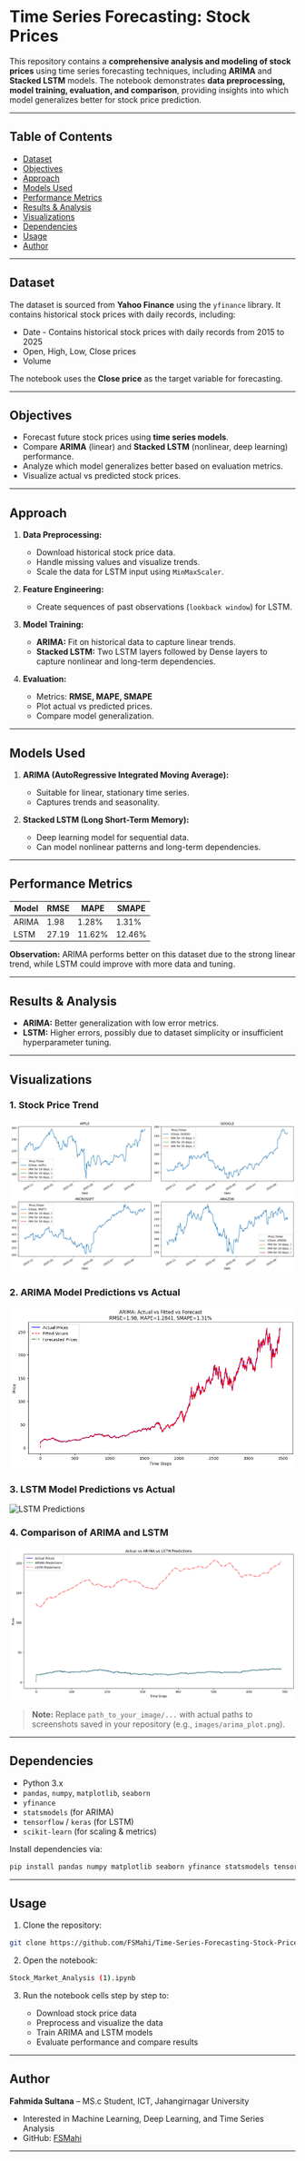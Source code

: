 
# Time Series Forecasting: Stock Prices

This repository contains a **comprehensive analysis and modeling of stock prices** using time series forecasting techniques, including **ARIMA** and **Stacked LSTM** models. The notebook demonstrates **data preprocessing, model training, evaluation, and comparison**, providing insights into which model generalizes better for stock price prediction.

---

## **Table of Contents**

* [Dataset](#dataset)
* [Objectives](#objectives)
* [Approach](#approach)
* [Models Used](#models-used)
* [Performance Metrics](#performance-metrics)
* [Results & Analysis](#results--analysis)
* [Visualizations](#visualizations)
* [Dependencies](#dependencies)
* [Usage](#usage)
* [Author](#author)

---

## **Dataset**

The dataset is sourced from **Yahoo Finance** using the `yfinance` library. It contains historical stock prices with daily records, including:

* Date - Contains historical stock prices with daily records from 2015 to 2025
* Open, High, Low, Close prices
* Volume

The notebook uses the **Close price** as the target variable for forecasting.

---

## **Objectives**

* Forecast future stock prices using **time series models**.
* Compare **ARIMA** (linear) and **Stacked LSTM** (nonlinear, deep learning) performance.
* Analyze which model generalizes better based on evaluation metrics.
* Visualize actual vs predicted stock prices.

---

## **Approach**

1. **Data Preprocessing:**

   * Download historical stock price data.
   * Handle missing values and visualize trends.
   * Scale the data for LSTM input using `MinMaxScaler`.

2. **Feature Engineering:**

   * Create sequences of past observations (`lookback window`) for LSTM.

3. **Model Training:**

   * **ARIMA:** Fit on historical data to capture linear trends.
   * **Stacked LSTM:** Two LSTM layers followed by Dense layers to capture nonlinear and long-term dependencies.

4. **Evaluation:**

   * Metrics: **RMSE, MAPE, SMAPE**
   * Plot actual vs predicted prices.
   * Compare model generalization.

---

## **Models Used**

1. **ARIMA (AutoRegressive Integrated Moving Average):**

   * Suitable for linear, stationary time series.
   * Captures trends and seasonality.

2. **Stacked LSTM (Long Short-Term Memory):**

   * Deep learning model for sequential data.
   * Can model nonlinear patterns and long-term dependencies.

---

## **Performance Metrics**

| Model | RMSE  | MAPE   | SMAPE  |
| ----- | ----- | ------ | ------ |
| ARIMA | 1.98  | 1.28%  | 1.31%  |
| LSTM  | 27.19 | 11.62% | 12.46% |

**Observation:** ARIMA performs better on this dataset due to the strong linear trend, while LSTM could improve with more data and tuning.

---

## **Results & Analysis**

* **ARIMA:** Better generalization with low error metrics.
* **LSTM:** Higher errors, possibly due to dataset simplicity or insufficient hyperparameter tuning.

---

## **Visualizations**

### 1. Stock Price Trend

![Stock Price Trend](Sock.png)

### 2. ARIMA Model Predictions vs Actual

![ARIMA Predictions](ARIMA.png)

### 3. LSTM Model Predictions vs Actual

![LSTM Predictions](path_to_your_image/lstm_predictions.png)

### 4. Comparison of ARIMA and LSTM

![Model Comparison](ARIMAvsLSTM.png)

> **Note:** Replace `path_to_your_image/...` with actual paths to screenshots saved in your repository (e.g., `images/arima_plot.png`).

---

## **Dependencies**

* Python 3.x
* `pandas`, `numpy`, `matplotlib`, `seaborn`
* `yfinance`
* `statsmodels` (for ARIMA)
* `tensorflow` / `keras` (for LSTM)
* `scikit-learn` (for scaling & metrics)

Install dependencies via:

```bash
pip install pandas numpy matplotlib seaborn yfinance statsmodels tensorflow scikit-learn
```

---

## **Usage**

1. Clone the repository:

```bash
git clone https://github.com/FSMahi/Time-Series-Forecasting-Stock-Prices.git
```

2. Open the notebook:

```bash
Stock_Market_Analysis (1).ipynb
```

3. Run the notebook cells step by step to:

   * Download stock price data
   * Preprocess and visualize the data
   * Train ARIMA and LSTM models
   * Evaluate performance and compare results

---

## **Author**

**Fahmida Sultana** – MS.c Student, ICT, Jahangirnagar University

* Interested in Machine Learning, Deep Learning, and Time Series Analysis
* GitHub: [FSMahi](https://github.com/FSMahi)

---

